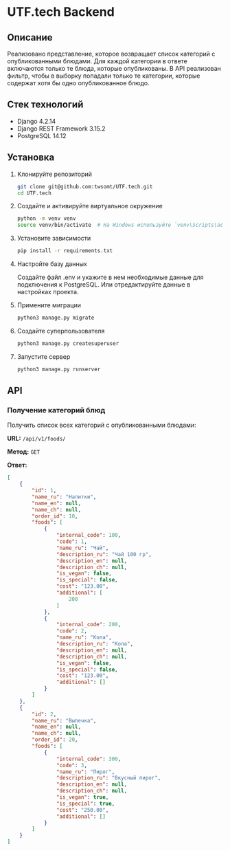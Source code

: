 # UTF.tech Backend

## Описание

Реализовано представление, которое возвращает список категорий с опубликованными блюдами. Для каждой категории в ответе включаются только те блюда, которые опубликованы. В API реализован фильтр, чтобы в выборку попадали только те категории, которые содержат хотя бы одно опубликованное блюдо.

## Стек технологий

- Django 4.2.14
- Django REST Framework 3.15.2
- PostgreSQL 14.12

## Установка

1. Клонируйте репозиторий

    ```bash
    git clone git@github.com:twsomt/UTF.tech.git
    cd UTF.tech
    ```

2. Создайте и активируйте виртуальное окружение

    ```bash
    python -m venv venv
    source venv/bin/activate  # На Windows используйте `venv\Scripts\activate`
    ```

3. Установите зависимости

    ```bash
    pip install -r requirements.txt
    ```

4. Настройте базу данных

   Создайте файл .env и укажите в нем необходимые данные для подключения к PostgreSQL.
   Или отредактируйте данные в настройках проекта.

6. Примените миграции

    ```bash
    python3 manage.py migrate
    ```

7. Создайте суперпользователя

    ```bash
    python3 manage.py createsuperuser
    ```

8. Запустите сервер

    ```bash
    python3 manage.py runserver
    ```

## API

### Получение категорий блюд

Получить список всех категорий с опубликованными блюдами:

**URL:** `/api/v1/foods/`

**Метод:** `GET`

**Ответ:**

```json
[
    {
        "id": 1,
        "name_ru": "Напитки",
        "name_en": null,
        "name_ch": null,
        "order_id": 10,
        "foods": [
            {
                "internal_code": 100,
                "code": 1,
                "name_ru": "Чай",
                "description_ru": "Чай 100 гр",
                "description_en": null,
                "description_ch": null,
                "is_vegan": false,
                "is_special": false,
                "cost": "123.00",
                "additional": [
                    200
                ]
            },
            {
                "internal_code": 200,
                "code": 2,
                "name_ru": "Кола",
                "description_ru": "Кола",
                "description_en": null,
                "description_ch": null,
                "is_vegan": false,
                "is_special": false,
                "cost": "123.00",
                "additional": []
            }
        ]
    },
    {
        "id": 2,
        "name_ru": "Выпечка",
        "name_en": null,
        "name_ch": null,
        "order_id": 20,
        "foods": [
            {
                "internal_code": 300,
                "code": 3,
                "name_ru": "Пирог",
                "description_ru": "Вкусный пирог",
                "description_en": null,
                "description_ch": null,
                "is_vegan": true,
                "is_special": true,
                "cost": "250.00",
                "additional": []
            }
        ]
    }
]
